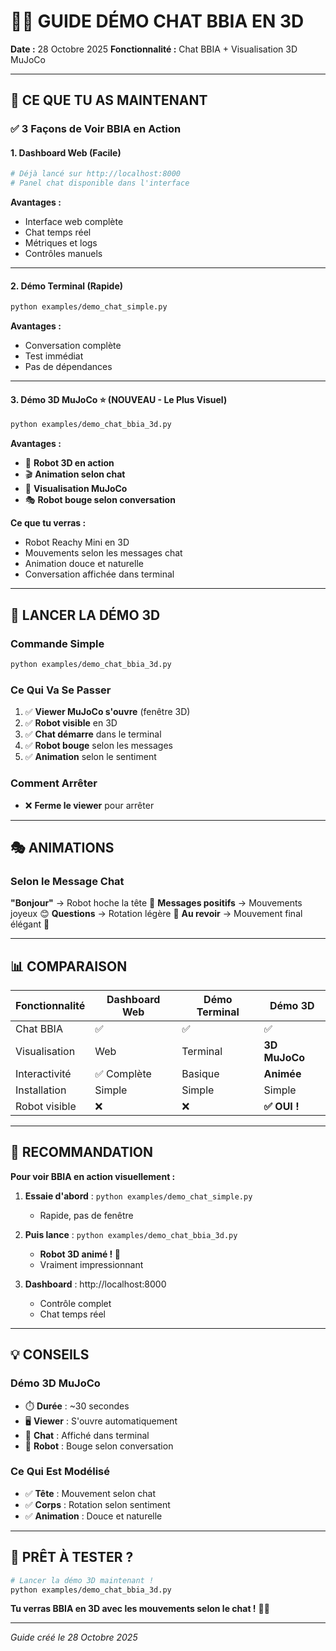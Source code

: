 # 💬🤖 GUIDE DÉMO CHAT BBIA EN 3D

**Date :** 28 Octobre 2025
**Fonctionnalité :** Chat BBIA + Visualisation 3D MuJoCo

---

## 🎯 CE QUE TU AS MAINTENANT

### ✅ **3 Façons de Voir BBIA en Action**

#### 1. **Dashboard Web** (Facile)
```bash
# Déjà lancé sur http://localhost:8000
# Panel chat disponible dans l'interface
```
**Avantages :**
- Interface web complète
- Chat temps réel
- Métriques et logs
- Contrôles manuels

---

#### 2. **Démo Terminal** (Rapide)
```bash
python examples/demo_chat_simple.py
```
**Avantages :**
- Conversation complète
- Test immédiat
- Pas de dépendances

---

#### 3. **Démo 3D MuJoCo** ⭐ (NOUVEAU - Le Plus Visuel)
```bash
python examples/demo_chat_bbia_3d.py
```
**Avantages :**
- 🤖 **Robot 3D en action**
- 🎬 **Animation selon chat**
- 👀 **Visualisation MuJoCo**
- 🎭 **Robot bouge selon conversation**

**Ce que tu verras :**
- Robot Reachy Mini en 3D
- Mouvements selon les messages chat
- Animation douce et naturelle
- Conversation affichée dans terminal

---

## 🚀 LANCER LA DÉMO 3D

### Commande Simple
```bash
python examples/demo_chat_bbia_3d.py
```

### Ce Qui Va Se Passer
1. ✅ **Viewer MuJoCo s'ouvre** (fenêtre 3D)
2. ✅ **Robot visible** en 3D
3. ✅ **Chat démarre** dans le terminal
4. ✅ **Robot bouge** selon les messages
5. ✅ **Animation** selon le sentiment

### Comment Arrêter
- ❌ **Ferme le viewer** pour arrêter

---

## 🎭 ANIMATIONS

### Selon le Message Chat

**"Bonjour"** → Robot hoche la tête 🤖
**Messages positifs** → Mouvements joyeux 😊
**Questions** → Rotation légère 🤔
**Au revoir** → Mouvement final élégant 👋

---

## 📊 COMPARAISON

| Fonctionnalité | Dashboard Web | Démo Terminal | Démo 3D |
|----------------|---------------|---------------|---------|
| Chat BBIA | ✅ | ✅ | ✅ |
| Visualisation | Web | Terminal | **3D MuJoCo** |
| Interactivité | ✅ Complète | Basique | **Animée** |
| Installation | Simple | Simple | Simple |
| Robot visible | ❌ | ❌ | **✅ OUI !** |

---

## 🎯 RECOMMANDATION

**Pour voir BBIA en action visuellement :**

1. **Essaie d'abord** : `python examples/demo_chat_simple.py`
   - Rapide, pas de fenêtre

2. **Puis lance** : `python examples/demo_chat_bbia_3d.py`
   - **Robot 3D animé ! 🤖**
   - Vraiment impressionnant

3. **Dashboard** : http://localhost:8000
   - Contrôle complet
   - Chat temps réel

---

## 💡 CONSEILS

### Démo 3D MuJoCo
- ⏱️ **Durée** : ~30 secondes
- 🖥️ **Viewer** : S'ouvre automatiquement
- 💬 **Chat** : Affiché dans terminal
- 🤖 **Robot** : Bouge selon conversation

### Ce Qui Est Modélisé
- ✅ **Tête** : Mouvement selon chat
- ✅ **Corps** : Rotation selon sentiment
- ✅ **Animation** : Douce et naturelle

---

## 🎉 PRÊT À TESTER ?

```bash
# Lancer la démo 3D maintenant !
python examples/demo_chat_bbia_3d.py
```

**Tu verras BBIA en 3D avec les mouvements selon le chat !** 🤖💬

---

*Guide créé le 28 Octobre 2025*

